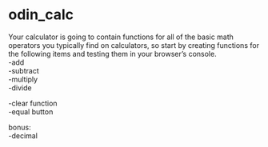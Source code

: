 # odin_calc
  
Your calculator is going to contain functions for all of the basic math operators you typically find on calculators, so start by creating functions for the following items and testing them in your browser’s console.  
-add  
-subtract  
-multiply  
-divide  
  
-clear function  
-equal button  
  
bonus:  
-decimal  